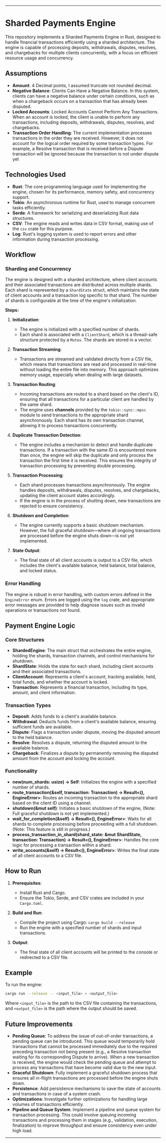 
---


# Sharded Payments Engine

This repository implements a Sharded Payments Engine in Rust, designed to handle financial transactions efficiently using a sharded architecture. The engine is capable of processing deposits, withdrawals, disputes, resolves, and chargebacks for multiple clients concurrently, with a focus on efficient resource usage and concurrency.

## Assumptions
- **Amount**: 4 Decimal points, I assumed truncate not rounded decimal.
- **Negative Balance**: Clients Can Have a Negative Balance. In this system, clients can have a negative balance under certain conditions, such as when a chargeback occurs on a transaction that has already been disputed.
- **Locked Accounts**: Locked Accounts Cannot Perform Any Transactions. When an account is locked, the client is unable to perform any transactions, including deposits, withdrawals, disputes, resolves, and chargebacks.
- **Transaction Order Handling**: The current implementation processes transactions in the order they are received. However, it does not account for the logical order required by some transaction types. For example, a Resolve transaction that is received before a Dispute transaction will be ignored because the transaction is not under dispute yet
## Technologies Used

- **Rust**: The core programming language used for implementing the engine, chosen for its performance, memory safety, and concurrency support.
- **Tokio**: An asynchronous runtime for Rust, used to manage concurrent tasks efficiently.
- **Serde**: A framework for serializing and deserializing Rust data structures.
- **CSV**: The engine reads and writes data in CSV format, making use of the `csv` crate for this purpose.
- **Log**: Rust's logging system is used to report errors and other information during transaction processing.

## Workflow

### Sharding and Concurrency

The engine is designed with a sharded architecture, where client accounts and their associated transactions are distributed across multiple shards. Each shard is represented by a `ShardState` struct, which maintains the state of client accounts and a transaction log specific to that shard. The number of shards is configurable at the time of the engine's initialization.

**Steps:**

1. **Initialization**:
    - The engine is initialized with a specified number of shards.
    - Each shard is associated with a `ClientShard`, which is a thread-safe structure protected by a `Mutex`. The shards are stored in a vector.

2. **Transaction Streaming**:
    - Transactions are streamed and validated directly from a CSV file, which means that transactions are read and processed in real-time without loading the entire file into memory. This approach optimizes memory usage, especially when dealing with large datasets.

3. **Transaction Routing**:
    - Incoming transactions are routed to a shard based on the client's ID, ensuring that all transactions for a particular client are handled by the same shard.
    - The engine uses **channels** provided by the `tokio::sync::mpsc` module to send transactions to the appropriate shard asynchronously. Each shard has its own transaction channel, allowing it to process transactions concurrently.
   
4. **Duplicate Transaction Detection**: 
   - The engine includes a mechanism to detect and handle duplicate transactions. If a transaction with the same ID is encountered more than once, the engine will skip the duplicate and only process the transaction the first time it is received. This ensures the integrity of transaction processing by preventing double processing.

5. **Transaction Processing**:
    - Each shard processes transactions asynchronously. The engine handles deposits, withdrawals, disputes, resolves, and chargebacks, updating the client account states accordingly.
    - If the engine is in the process of shutting down, new transactions are rejected to ensure consistency.

6. **Shutdown and Completion**:
    - The engine currently supports a basic shutdown mechanism. However, the full graceful shutdown—where all ongoing transactions are processed before the engine shuts down—is not yet implemented.

7. **State Output**:
    - The final state of all client accounts is output to a CSV file, which includes the client's available balance, held balance, total balance, and locked status.

### Error Handling

The engine is robust in error handling, with custom errors defined in the `EngineError` enum. Errors are logged using the `log` crate, and appropriate error messages are provided to help diagnose issues such as invalid operations or transactions not found.

## Payment Engine Logic

### Core Structures

- **ShardedEngine**: The main struct that orchestrates the entire engine, holding the shards, transaction channels, and control mechanisms for shutdown.
- **ShardState**: Holds the state for each shard, including client accounts and their associated transactions.
- **ClientAccount**: Represents a client's account, tracking available, held, total funds, and whether the account is locked.
- **Transaction**: Represents a financial transaction, including its type, amount, and client information.

### Transaction Types

- **Deposit**: Adds funds to a client's available balance.
- **Withdrawal**: Deducts funds from a client's available balance, ensuring sufficient funds are available.
- **Dispute**: Flags a transaction under dispute, moving the disputed amount to the held balance.
- **Resolve**: Resolves a dispute, returning the disputed amount to the available balance.
- **Chargeback**: Finalizes a dispute by permanently removing the disputed amount from the account and locking the account.

### Functionality

- **new(num_shards: usize) -> Self**: Initializes the engine with a specified number of shards.
- **route_transaction(&self, transaction: Transaction) -> Result<(), EngineError>**: Routes an incoming transaction to the appropriate shard based on the client ID using a channel.
- **shutdown(&mut self)**: Initiates a basic shutdown of the engine, (Note: Full graceful shutdown is not yet implemented.)
- **wait_for_completion(&self) -> Result<(), EngineError>**: Waits for all shards to complete processing before proceeding with a full shutdown. (Note: This feature is still in progress.)
- **process_transaction_in_shard(shard_state: &mut ShardState, transaction: Transaction) -> Result<(), EngineError>**: Handles the core logic for processing a transaction within a shard.
- **write_accounts(&self) -> Result<(), EngineError>**: Writes the final state of all client accounts to a CSV file.

## How to Run

1. **Prerequisites**:
    - Install Rust and Cargo.
    - Ensure the Tokio, Serde, and CSV crates are included in your `Cargo.toml`.

2. **Build and Run**:
    - Compile the project using Cargo: `cargo build --release`
    - Run the engine with a specified number of shards and input transactions.

3. **Output**:
    - The final state of all client accounts will be printed to the console or redirected to a CSV file.

## Example

To run the engine:

```bash
cargo run --release -- <input_file> > <output_file>
```

Where `<input_file>` is the path to the CSV file containing the transactions, and `<output_file>` is the path where the output should be saved.

## Future Improvements

- **Pending Queue**: To address the issue of out-of-order transactions, a pending queue can be introduced. This queue would temporarily hold transactions that cannot be processed immediately due to the required preceding transaction not being present (e.g., a Resolve transaction waiting for its corresponding Dispute to arrive). When a new transaction is received, the engine would check the pending queue and attempt to process any transactions that have become valid due to the new input.
- **Graceful Shutdown**: Fully implement a graceful shutdown process that ensures all in-flight transactions are processed before the engine shuts down.
- **Persistence**: Add persistence mechanisms to save the state of accounts and transactions in case of a system crash.
- **Optimizations**: Investigate further optimizations for handling large volumes of transactions efficiently.
- **Pipeline and Queue System**: Implement a pipeline and queue system for transaction processing. This could involve queuing incoming transactions and processing them in stages (e.g., validation, execution, finalization) to improve throughput and ensure consistency even under high load.

---
